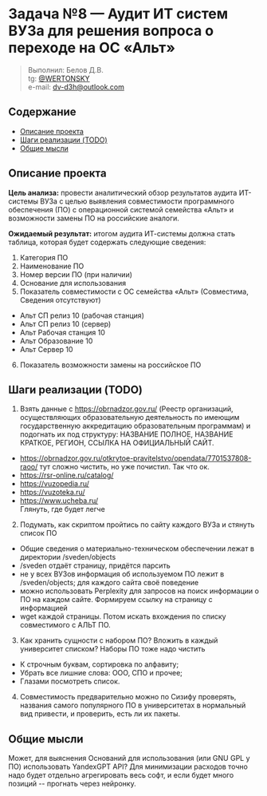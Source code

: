 # Задача №8 — Аудит ИТ систем ВУЗа для решения вопроса о переходе на ОС «Альт»

> Выполнил: Белов Д.В.<br />
> tg: [@WERTONSKY](https://t.me/WERTONSKY)<br />
> e-mail: [dv-d3h@outlook.com](mailto:dv-d3h@outlook.com)<br />

## Содержание

- [Описание проекта](#описание-проекта)
- [Шаги реализации (TODO)](#шаги-реализации-todo)
- [Общие мысли](#общие-мысли)

## Описание проекта

**Цель анализа:** провести аналитический обзор результатов аудита ИТ-системы ВУЗа с целью выявления совместимости программного обеспечения (ПО) с операционной системой семейства «Альт» и возможности замены ПО на российские аналоги.

**Ожидаемый результат:** итогом аудита ИТ-системы должна стать таблица, которая будет содержать следующие сведения:

1. Категория ПО
2. Наименование ПО
3. Номер версии ПО (при наличии)
4. Основание для использования
5. Показатель совместимости с ОС семейства «Альт» (Совместима, Сведения отсутствуют)

- Альт СП релиз 10 (рабочая станция)
- Альт СП релиз 10 (сервер)
- Альт Рабочая станция 10
- Альт Образование 10
- Альт Сервер 10

6. Показатель возможности замены на российское ПО

## Шаги реализации (TODO)

1. Взять данные с https://obrnadzor.gov.ru/ (Реестр организаций, осуществляющих образовательную деятельность по имеющим государственную аккредитацию образовательным программам) и подогнать их под структуру: НАЗВАНИЕ ПОЛНОЕ, НАЗВАНИЕ КРАТКОЕ, РЕГИОН, ССЫЛКА НА ОФИЦИАЛЬНЫЙ САЙТ.

- https://obrnadzor.gov.ru/otkrytoe-pravitelstvo/opendata/7701537808-raoo/ тут сложно чистить, но уже почистил. Так что ок.
- https://rsr-online.ru/catalog/
- https://vuzopedia.ru/
- https://vuzoteka.ru/
- https://www.ucheba.ru/<br/>
  Глянуть, где будет легче

2. Подумать, как скриптом пройтись по сайту каждого ВУЗа и стянуть список ПО

- Общие сведения о материально-техническом обеспечении лежат в директории /sveden/objects
- /sveden отдаёт страницу, придётся парсить
- не у всех ВУЗов информация об используемом ПО лежит в /sveden/objects; для каждого сайта своё поведение
- можно использовать Perplexity для запросов на поиск информации о ПО на каждом сайте. Формируем ссылку на страницу с информацией
- wget каждой страницы. Потом искать вхождения по списку совместимого с АЛЬТ ПО.

3. Как хранить сущности с набором ПО? Вложить в каждый университет списком? Наборы ПО тоже надо чистить

- К строчным буквам, сортировка по алфавиту;
- Убрать все лишние слова: ООО, СПО и прочее;
- Глазами посмотреть список.

4. Совместимость предварительно можно по Сизифу проверять, названия самого популярного ПО в университетах в нормальный вид привести, и проверить, есть ли их пакеты.

## Общие мысли

Может, для выяснения Оснований для использования (или GNU GPL у ПО) использовать YandexGPT API? Для минимизации расходов точно надо будет отдельно агрегировать весь софт, и если будет много позиций -- прогнать через нейронку.
